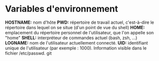 # Variables d'environnement

**HOSTNAME:** nom d'hôte
**PWD:** répertoire de travail actuel, c'est-à-dire le répertoire dans lequel on se situe (d'un point de vue du shell)
**HOME:**  emplacement du répertoire personnel de l'utilisateur, que l'on appelle son "home"
**SHELL:** interpréteur de commandes actuel (bash, zsh, ...)
**LOGNAME:**  nom de l'utilisateur actuellement connecté.
**UID:** identifiant unique de l'utilisateur (par exemple : 1000). Information visible dans le fichier /etc/passwd.
 git 